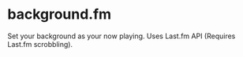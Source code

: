 # background.fm
Set your background as your now playing. Uses Last.fm API (Requires Last.fm scrobbling).
